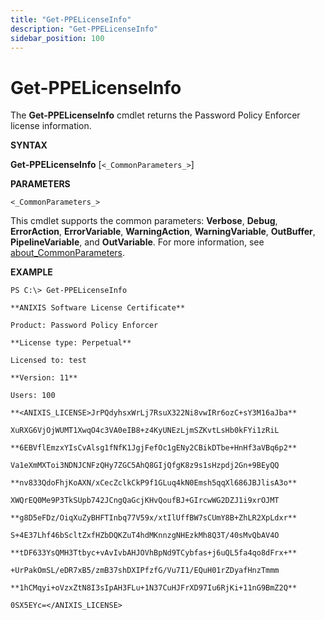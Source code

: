 ```yaml
---
title: "Get-PPELicenseInfo"
description: "Get-PPELicenseInfo"
sidebar_position: 100
---
```


# Get-PPELicenseInfo

The **Get-PPELicenseInfo** cmdlet returns the Password Policy Enforcer license information.

**SYNTAX**

**Get-PPELicenseInfo** [`<_CommonParameters_>`]

**PARAMETERS**

`<_CommonParameters_>`

This cmdlet supports the common parameters: **Verbose**, **Debug**, **ErrorAction**,
**ErrorVariable**, **WarningAction**, **WarningVariable**, **OutBuffer**, **PipelineVariable**, and
**OutVariable**. For more information, see [about_CommonParameters](https://learn.microsoft.com/en-us/powershell/module/microsoft.powershell.core/about/about_commonparameters?view=powershell-7.5).

**EXAMPLE**

```
PS C:\> Get-PPELicenseInfo

**ANIXIS Software License Certificate**

Product: Password Policy Enforcer

**License type: Perpetual**

Licensed to: test

**Version: 11**

Users: 100

**<ANIXIS_LICENSE>JrPQdyhsxWrLj7RsuX322Ni8vwIRr6ozC+sY3M16aJba**

XuRXG6VjOjWUMT1XwqO4c3VA0eIB8+z4KyUNEzLjmSZKvtLsHb0kFYi1zRiL

**6EBVflEmzxYIsCvAlsg1fNfK1JgjFefOc1gENy2CBikDTbe+HnHf3aVBq6p2**

Va1eXmMXToi3NDNJCNFzQHy7ZGC5AhQ8GIjQfgK8z9s1sHzpdj2Gn+9BEyQQ

**nv833QdoFhjKoAXN/xCecZclkCkP9f1GLuq4kN0Emsh5qqXl686JBJlisA3o**

XWQrEQ0Me9P3TkSUpb742JCngQaGcjKHvQoufBJ+GIrcwWG2DZJ1i9xrOJMT

**g8D5eFDz/OiqXuZyBHFTInbq77V59x/xtIlUffBW7sCUmY8B+ZhLR2XpLdxr**

S+4E37Lhf46bScltZxfHZbDQKZuT4hdMKnnzgNHEzkMh8Q3T/40sMvQbAV4O

**tDF633YsQMH3Ttbyc+vAvIvbAHJOVhBpNd9TCybfas+j6uQL5fa4qo8dFrx+**

+UrPakOmSL/eDR7xB5/zmB37shDXIPfzfG/Vu7I1/EQuH01rZDyafHnzTmmm

**1hCMqyi+oVzxZtN8I3sIpAH3FLu+1N37CuHJFrXD97Iu6RjKi+11nG9BmZ2Q**

0SX5EYc=</ANIXIS_LICENSE>
```
